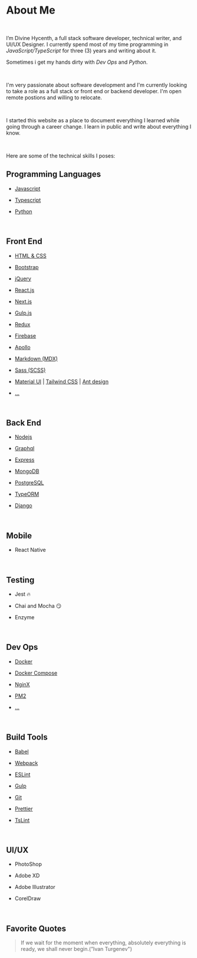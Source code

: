 # About Me

<br/>

I’m Divine Hycenth, a full stack software developer, technical writer, and UI/UX Designer. I currently spend most of my time programming in _JavaScript/TypeScript_ for three (3) years and writing about it.

Sometimes i get my hands dirty with _Dev Ops_ and _Python_.

<br/>

I'm very passionate about software development and I'm currently looking to take a role as a full stack or front end or backend developer. I'm open remote postions and willing to relocate.

<br/>

I started this website as a place to document everything I learned while going through a career change. I learn in public and write about everything I know.

<br/>

Here are some of the technical skills I poses:

## Programming Languages

- [Javascript](https://developer.mozilla.org/en-US/docs/Web/javascript)

- [Typescript](https://www.typescriptlang.org/)

- [Python](https://www.python.org/)

<br/>

## Front End

- [HTML & CSS](https://www.w3.org/standards/webdesign/htmlcss)

- [Bootstrap](https://getbootstrap.com/)

- [jQuery](https://www.jquery.com)

- [React.js](https://reactjs.org)

- [Next.js](https://nextjs.org)

- [Gulp.js](https://gulpjs.com)

- [Redux](https://redux.js.org/)

- [Firebase](https://firebase.google.com)

- [Apollo](https://apollographql.com)

- [Markdown (MDX)](https://mdxjs.com/)

- [Sass (SCSS)](https://sass-lang.com/)

- [Material UI](https://material-ui.com) | [Tailwind CSS](https://tailwindcss.com) | [Ant design](https://ant.design)

- [...]()

<br/>

## Back End

- [Nodejs](https://nodejs.org)

- [Graphql](https://graphql.org)

- [Express](https://expressjs.com)

- [MongoDB](https://mongodb.com)

- [PostgreSQL](https://postgresql.org)

- [TypeORM](https://opencollective.com/typeorm)

- [Django](https://www.djangoproject.com/)

<br/>

## Mobile

- React Native

<br/>

## Testing

- Jest 🔥

- Chai and Mocha 😏

- Enzyme

<br/>

## Dev Ops

- [Docker](https://www.docker.com/)

- [Docker Compose](https://docs.docker.com/compose)

- [NginX](https://www.nginx.com)

- [PM2](https://pm2.keymetrics.io/)

- [...]()

<br/>

## Build Tools

- [Babel](https://babeljs.io/)

- [Webpack](https://webpack.js.org/)

- [ESLint](https://eslint.org/)

- [Gulp]()

- [Git](https://git-scm.com/)

- [Prettier]()

- [TsLint](https://palantir.github.io/tslint/)

<br/>

## UI/UX

- PhotoShop

- Adobe XD

- Adobe Illustrator

- CorelDraw

<br/>

## Favorite Quotes

> If we wait for the moment when everything, absolutely everything is ready, we shall never begin.(”Ivan Turgenev")
